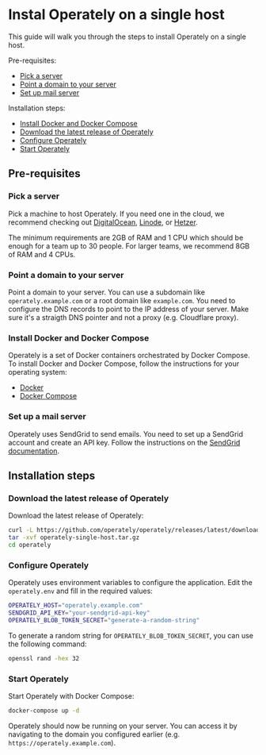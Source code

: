 # Instal Operately on a single host

This guide will walk you through the steps to install Operately on a single host.

Pre-requisites:

- [Pick a server](#pick-a-server)
- [Point a domain to your server](#point-a-domain-to-your-server)
- [Set up mail server](#set-up-mail-server)

Installation steps:

- [Install Docker and Docker Compose](#install-docker-and-docker-compose)
- [Download the latest release of Operately](#download-the-latest-release-of-operately)
- [Configure Operately](#configure-operately)
- [Start Operately](#start-operately)

## Pre-requisites

### Pick a server

Pick a machine to host Operately. If you need one in the cloud, we recommend checking out 
[DigitalOcean](https://www.digitalocean.com/), [Linode](https://www.linode.com/), or 
[Hetzer](https://www.hetzner.com/). 

The minimum requirements are 2GB of RAM and 1 CPU which should be enough for a team up 
to 30 people. For larger teams, we recommend 8GB of RAM and 4 CPUs.

### Point a domain to your server

Point a domain to your server. You can use a subdomain like `operately.example.com` or a
root domain like `example.com`. You need to configure the DNS records to point to the IP
address of your server. Make sure it's a straigth DNS pointer and not a proxy (e.g. Cloudflare proxy).

### Install Docker and Docker Compose

Operately is a set of Docker containers orchestrated by Docker Compose. To install Docker 
and Docker Compose, follow the instructions for your operating system:

- [Docker](https://docs.docker.com/get-docker/)
- [Docker Compose](https://docs.docker.com/compose/install/)

### Set up a mail server

Operately uses SendGrid to send emails. You need to set up a SendGrid account and create an API key.
Follow the instructions on the [SendGrid documentation](https://sendgrid.com/docs/ui/account-and-settings/api-keys/).

## Installation steps

### Download the latest release of Operately

Download the latest release of Operately:

```bash
curl -L https://github.com/operately/operately/releases/latest/download/operately.tar.gz
tar -xvf operately-single-host.tar.gz
cd operately
```

### Configure Operately

Operately uses environment variables to configure the application. Edit the `operately.env` and
fill in the required values:

```bash
OPERATELY_HOST="operately.example.com"
SENDGRID_API_KEY="your-sendgrid-api-key"
OPERATELY_BLOB_TOKEN_SECRET="generate-a-random-string"
```

To generate a random string for `OPERATELY_BLOB_TOKEN_SECRET`, you can use the following command:

```bash
openssl rand -hex 32
```

### Start Operately

Start Operately with Docker Compose:

```bash
docker-compose up -d
```

Operately should now be running on your server. You can access it by navigating to the domain you
configured earlier (e.g. `https://operately.example.com`).
